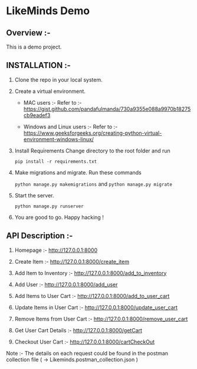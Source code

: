 # LikeMinds Demo

## Overview :-
This is a demo project.


## INSTALLATION :-
1. Clone the repo in your local system.

2. Create a virtual environment.
    - MAC users :-
        Refer to :- https://gist.github.com/pandafulmanda/730a9355e088a9970b18275cb9eadef3

    - Windows and Linux users :-
        Refer to :- https://www.geeksforgeeks.org/creating-python-virtual-environment-windows-linux/

3. Install Requirements
    Change directory to the root folder and run
    
    `pip install -r requirements.txt` 

4. Make migrations and migrate.
    Run these commands

    `python manage.py makemigrations` and `python manage.py migrate`

5. Start the server.

    `python manage.py runserver`

6. You are good to go. Happy hacking !


## API Description :- 
1. Homepage :- http://127.0.0.1:8000

2. Create Item :- http://127.0.0.1:8000/create_item

3. Add Item to Inventory :- http://127.0.0.1:8000/add_to_inventory

4. Add User :- http://127.0.0.1:8000/add_user

5. Add Items to User Cart :- http://127.0.0.1:8000/add_to_user_cart

6. Update Items in User Cart :- http://127.0.0.1:8000/update_user_cart

7. Remove Items from User Cart :- http://127.0.0.1:8000/remove_user_cart

8. Get User Cart Details :- http://127.0.0.1:8000/getCart

9. Checkout User Cart :- http://127.0.0.1:8000/cartCheckOut

Note :- The details on each request could be found in the postman collection file ( -> Likeminds.postman_collection.json )